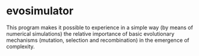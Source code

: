 # evosimulator
 This program makes it possible to experience in a simple way (by means of numerical simulations) the relative importance of basic evolutionary mechanisms (mutation, selection and recombination) in the emergence of complexity.
